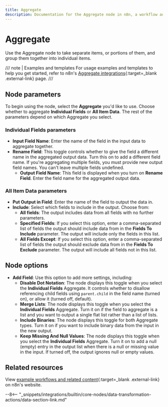 ```yaml
---
title: Aggregate
description: Documentation for the Aggregate node in n8n, a workflow automation platform. Includes guidance on usage, and links to examples.
---
```


# Aggregate

Use the Aggregate node to take separate items, or portions of them, and group them together into individual items.


///  note  | Examples and templates
For usage examples and templates to help you get started, refer to n8n's [Aggregate integrations](https://n8n.io/integrations/aggregate/){:target=_blank .external-link} page.
///

## Node parameters

To begin using the node, select the **Aggregate** you'd like to use. Choose whether to aggregate **Individual Fields** or **All Item Data**. The rest of the parameters depend on which Aggregate you select.

### Individual Fields parameters

* **Input Field Name**: Enter the name of the field in the input data to aggregate together.
* **Rename Field**: This toggle controls whether to give the field a different name in the aggregated output data. Turn this on to add a different field name. If you're aggregating multiple fields, you must provide new output field names. You can't leave multiple fields undefined.
	* **Output Field Name**: This field is displayed when you turn on **Rename Field**. Enter the field name for the aggregated output data.

### All Item Data parameters

* **Put Output in Field**: Enter the name of the field to output the data in.
* **Include**: Select which fields to include in the output. Choose from:
	* **All fields**: The output includes data from all fields with no further parameters.
	* **Specified Fields**: If you select this option, enter a comma-separated list of fields the output should include data from in the **Fields To Include** parameter. The output will include only the fields in this list.
	* **All Fields Except**: If you select this option, enter a comma-separated list of fields the output should exclude data from in the **Fields To Exclude** parameter. The output will include all fields not in this list.

## Node options

* **Add Field**: Use this option to add more settings, including:
	* **Disable Dot Notation**: The node displays this toggle when you select the **Individual Fields** Aggregate. It controls whether to disallow referencing child fields using `parent.child` in the field name (turned on), or allow it (turned off, default).
	* **Merge Lists**: The node displays this toggle when you select the **Individual Fields** Aggregate. Turn it on if the field to aggregate is a list and you want to output a single flat list rather than a list of lists.
	* **Include Binaries**: The node displays this toggle for both Aggregate types. Turn it on if you want to include binary data from the input in the new output.
	* **Keep Missing And Null Values**: The node displays this toggle when you select the **Individual Fields** Aggregate. Turn it on to add a null (empty) entry in the output list when there is a null or missing value in the input. If turned off, the output ignores null or empty values.

## Related resources

View [example workflows and related content](https://n8n.io/integrations/aggregate/){:target=_blank .external-link} on n8n's website.

--8<-- "_snippets/integrations/builtin/core-nodes/data-transformation-actions/data-section-link.md"
